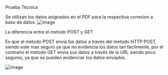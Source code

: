 Prueba Técnica

Se utilizan los datos asignados en el PDF para la respectiva conexion a base de datos.
![image](https://user-images.githubusercontent.com/56236919/169748910-a6d9dcfa-cf5c-4ac3-af4b-ad4469ac9bb4.png)

La diferencia entre el metodo POST y GET

Es que el metodo POST envía los datos a través del metodo HTTP POST, siendo este mas seguro ya que no evidencia los datos tan facilmente, por el contrario el metodo GET envía sus datos a través de la URL siendo poco seguros, ya que se pueden evidenciar los datos enviados.

![image](https://user-images.githubusercontent.com/56236919/169748200-307cf17f-1dd8-4b50-8f6c-834130f31818.png)

